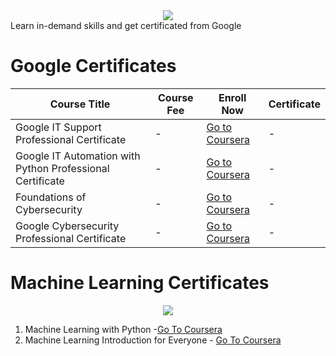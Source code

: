 <center> <img src="https://d3njjcbhbojbot.cloudfront.net/api/utilities/v1/imageproxy/http://coursera-university-assets.s3.amazonaws.com/fa/79e521abf14610b4fec9d677901916/0.png?auto=format%2Ccompress&dpr=1&w=&h=45"> </center> Learn in-demand skills and get certificated from Google

# Google Certificates
| Course Title | Course Fee | Enroll Now | Certificate | 
|--------------|---------|-------------|----------------|
| Google IT Support Professional Certificate |- | [Go to Coursera](https://www.coursera.org/professional-certificates/google-it-support) | - | 
| Google IT Automation with Python Professional Certificate | - | [Go to Coursera](https://www.coursera.org/professional-certificates/google-it-automation?) | - | 
| Foundations of Cybersecurity | - | [Go to Coursera](https://www.coursera.org/learn/foundations-of-cybersecurity) | - | 
| Google Cybersecurity Professional Certificate | - | [Go to Coursera](https://www.coursera.org/professional-certificates/google-cybersecurity) | - | 

# Machine Learning Certificates

<center> <img src="https://d3njjcbhbojbot.cloudfront.net/api/utilities/v1/imageproxy/http://coursera-university-assets.s3.amazonaws.com/c0/87a10033a311e892619b85c6fd62bb/IBM-200x48.png?auto=format%2Ccompress&dpr=1&w=&h=45"> </center>

1. Machine Learning with Python -[Go To Coursera](https://www.coursera.org/learn/machine-learning-with-python)
2. Machine Learning Introduction for Everyone - [Go To Coursera ](https://www.coursera.org/learn/machine-learning-introduction-for-everyone) 

